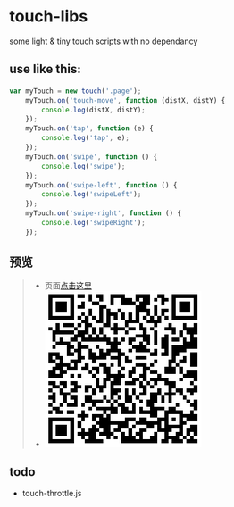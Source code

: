 # touch-libs
some light &amp; tiny touch scripts with no dependancy

## use like this:
```javascript
var myTouch = new touch('.page');
    myTouch.on('touch-move', function (distX, distY) {
        console.log(distX, distY);
    });
    myTouch.on('tap', function (e) {
        console.log('tap', e);
    });
    myTouch.on('swipe', function () {
        console.log('swipe');
    });
    myTouch.on('swipe-left', function () {
        console.log('swipeLeft');
    });
    myTouch.on('swipe-right', function () {
        console.log('swipeRight');
    });
```

## 预览
> * 页面[点击这里](https://yangyuji.github.io/touch-libs/demo.html)
> * ![扫描二维码](https://github.com/yangyuji/touch-libs/blob/master/qrcode.png)

## todo
* touch-throttle.js